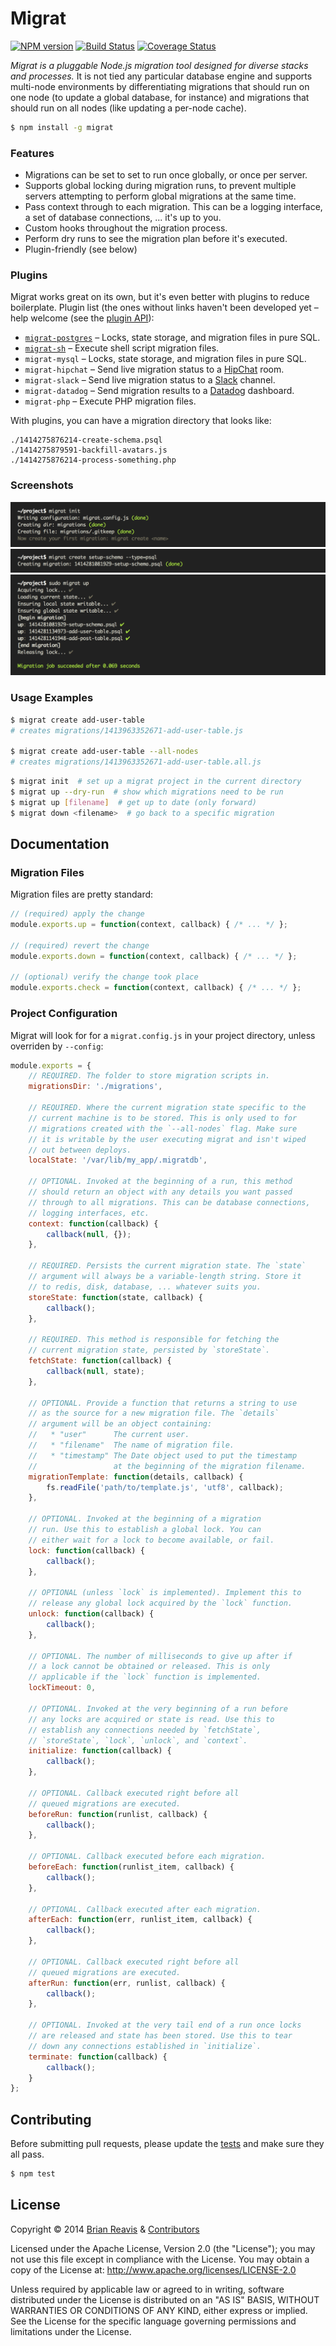 # Migrat
[![NPM version](http://img.shields.io/npm/v/migrat.svg?style=flat)](https://www.npmjs.org/package/migrat)
[![Build Status](http://img.shields.io/travis/naturalatlas/migrat/master.svg?style=flat)](https://travis-ci.org/naturalatlas/migrat)
[![Coverage Status](http://img.shields.io/coveralls/naturalatlas/migrat/master.svg?style=flat)](https://coveralls.io/r/naturalatlas/migrat)

*Migrat is a pluggable Node.js migration tool designed for diverse stacks and processes.* It is not tied any particular database engine and supports multi-node environments by differentiating migrations that should run on one node (to update a global database, for instance) and migrations that should run on all nodes (like updating a per-node cache).

```sh
$ npm install -g migrat
```

### Features

- Migrations can be set to set to run once globally, or once per server.
- Supports global locking during migration runs, to prevent multiple servers attempting to perform global migrations at the same time.
- Pass context through to each migration. This can be a logging interface, a set of database connections, ... it's up to you.
- Custom hooks throughout the migration process.
- Perform dry runs to see the migration plan before it's executed.
- Plugin-friendly (see below)

### Plugins

Migrat works great on its own, but it's even better with plugins to reduce boilerplate. Plugin list (the ones without links haven't been developed yet – help welcome (see the [plugin API](https://github.com/naturalatlas/migrat/wiki/Plugin-API)):

 - [`migrat-postgres`](https://github.com/naturalatlas/migrat-postgres) – Locks, state storage, and migration files in pure SQL.
 - [`migrat-sh`](https://github.com/naturalatlas/migrat-sh) – Execute shell script migration files.
 - `migrat-mysql` – Locks, state storage, and migration files in pure SQL.
 - `migrat-hipchat` – Send live migration status to a [HipChat](https://www.hipchat.com/) room.
 - `migrat-slack` – Send live migration status to a [Slack](https://slack.com/) channel.
 - `migrat-datadog` – Send migration results to a [Datadog](https://www.datadoghq.com) dashboard.
 - `migrat-php` – Execute PHP migration files.

With plugins, you can have a migration directory that looks like:

```
./1414275876214-create-schema.psql
./1414275879591-backfill-avatars.js
./1414275876214-process-something.php
```

### Screenshots

![migrat init](screenshots/init.png)
![migrat create](screenshots/create.png)
![migrat up](screenshots/up.png)

### Usage Examples

```sh
$ migrat create add-user-table
# creates migrations/1413963352671-add-user-table.js

$ migrat create add-user-table --all-nodes
# creates migrations/1413963352671-add-user-table.all.js
```

```sh
$ migrat init  # set up a migrat project in the current directory
$ migrat up --dry-run  # show which migrations need to be run
$ migrat up [filename]  # get up to date (only forward)
$ migrat down <filename>  # go back to a specific migration
```

## Documentation

### Migration Files

Migration files are pretty standard:

```js
// (required) apply the change
module.exports.up = function(context, callback) { /* ... */ };

// (required) revert the change
module.exports.down = function(context, callback) { /* ... */ };

// (optional) verify the change took place
module.exports.check = function(context, callback) { /* ... */ };
```

### Project Configuration

Migrat will look for for a `migrat.config.js` in your project directory, unless overriden by `--config`:

```js
module.exports = {
    // REQUIRED. The folder to store migration scripts in.
    migrationsDir: './migrations',

    // REQUIRED. Where the current migration state specific to the
    // current machine is to be stored. This is only used to for
    // migrations created with the `--all-nodes` flag. Make sure
    // it is writable by the user executing migrat and isn't wiped
    // out between deploys.
    localState: '/var/lib/my_app/.migratdb',

    // OPTIONAL. Invoked at the beginning of a run, this method
    // should return an object with any details you want passed
    // through to all migrations. This can be database connections,
    // logging interfaces, etc.
    context: function(callback) {
        callback(null, {});
    },

    // REQUIRED. Persists the current migration state. The `state`
    // argument will always be a variable-length string. Store it
    // to redis, disk, database, ... whatever suits you.
    storeState: function(state, callback) {
        callback();
    },

    // REQUIRED. This method is responsible for fetching the
    // current migration state, persisted by `storeState`.
    fetchState: function(callback) {
        callback(null, state);
    },

    // OPTIONAL. Provide a function that returns a string to use
    // as the source for a new migration file. The `details`
    // argument will be an object containing:
    //   * "user"      The current user.
    //   * "filename"  The name of migration file.
    //   * "timestamp" The Date object used to put the timestamp
    //                 at the beginning of the migration filename.
    migrationTemplate: function(details, callback) {
        fs.readFile('path/to/template.js', 'utf8', callback);
    },

    // OPTIONAL. Invoked at the beginning of a migration
    // run. Use this to establish a global lock. You can
    // either wait for a lock to become available, or fail.
    lock: function(callback) {
        callback();
    },

    // OPTIONAL (unless `lock` is implemented). Implement this to
    // release any global lock acquired by the `lock` function.
    unlock: function(callback) {
        callback();
    },

    // OPTIONAL. The number of milliseconds to give up after if
    // a lock cannot be obtained or released. This is only
    // applicable if the `lock` function is implemented.
    lockTimeout: 0,

    // OPTIONAL. Invoked at the very beginning of a run before
    // any locks are acquired or state is read. Use this to
    // establish any connections needed by `fetchState`,
    // `storeState`, `lock`, `unlock`, and `context`.
    initialize: function(callback) {
        callback();
    },

    // OPTIONAL. Callback executed right before all
    // queued migrations are executed.
    beforeRun: function(runlist, callback) {
        callback();
    },

    // OPTIONAL. Callback executed before each migration.
    beforeEach: function(runlist_item, callback) {
        callback();
    },

    // OPTIONAL. Callback executed after each migration.
    afterEach: function(err, runlist_item, callback) {
        callback();
    },

    // OPTIONAL. Callback executed right before all
    // queued migrations are executed.
    afterRun: function(err, runlist, callback) {
        callback();
    },

    // OPTIONAL. Invoked at the very tail end of a run once locks
    // are released and state has been stored. Use this to tear
    // down any connections established in `initialize`.
    terminate: function(callback) {
        callback();
    }
};
```

## Contributing

Before submitting pull requests, please update the [tests](test) and make sure they all pass.

```sh
$ npm test
```

## License

Copyright &copy; 2014 [Brian Reavis](https://github.com/brianreavis) & [Contributors](https://github.com/naturalatlas/migrat/graphs/contributors)

Licensed under the Apache License, Version 2.0 (the "License"); you may not use this file except in compliance with the License. You may obtain a copy of the License at: http://www.apache.org/licenses/LICENSE-2.0

Unless required by applicable law or agreed to in writing, software distributed under the License is distributed on an "AS IS" BASIS, WITHOUT WARRANTIES OR CONDITIONS OF ANY KIND, either express or implied. See the License for the specific language governing permissions and limitations under the License.
